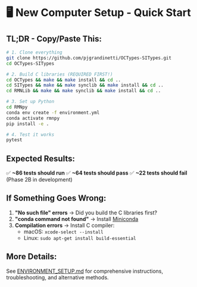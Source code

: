 # 🖥️ New Computer Setup - Quick Start

## TL;DR - Copy/Paste This:

```bash
# 1. Clone everything
git clone https://github.com/pjgrandinetti/OCTypes-SITypes.git
cd OCTypes-SITypes

# 2. Build C libraries (REQUIRED FIRST!)
cd OCTypes && make && make install && cd ..
cd SITypes && make && make synclib && make install && cd ..
cd RMNLib && make && make synclib && make install && cd ..

# 3. Set up Python
cd RMNpy
conda env create -f environment.yml
conda activate rmnpy
pip install -e .

# 4. Test it works
pytest
```

## Expected Results:

✅ **~86 tests should run**
✅ **~64 tests should pass**
✅ **~22 tests should fail** (Phase 2B in development)

## If Something Goes Wrong:

1. **"No such file" errors** → Did you build the C libraries first?
2. **"conda command not found"** → Install [Miniconda](https://docs.conda.io/en/latest/miniconda.html)
3. **Compilation errors** → Install C compiler:
   - macOS: `xcode-select --install`
   - Linux: `sudo apt-get install build-essential`

## More Details:

See [ENVIRONMENT_SETUP.md](ENVIRONMENT_SETUP.md) for comprehensive instructions, troubleshooting, and alternative methods.
